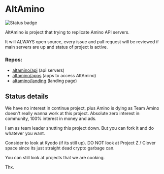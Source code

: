 # AltAmino
![Status badge](https://img.shields.io/badge/status-dead-red)

AltAmino is project that trying to replicate Amino API servers.

It will ALWAYS open source, every issue and pull request will be reviewed if main servers are up and status of project is active.

### Repos:
- [altamino/api](https://github.com/altamino/api) (api servers)
- [altamino/apps](https://github.com/altamino/apps) (apps to access AltAmino)
- [altamino/landing](https://github.com/altamino/landing) (landing page)

## Status details

We have no interest in continue project, plus Amino is dying as Team Amino doesn't really wanna work at this project. Absolute zero interest in community, 100% interest in money and ads.

I am as team leader shutting this project down. But you can fork it and do whatever you want.

Consider to look at Kyodo (if its still up). DO NOT look at Project Z / Clover space since its just straight dead crypto garbage can.

You can still look at projects that we are cooking.

Thx.

